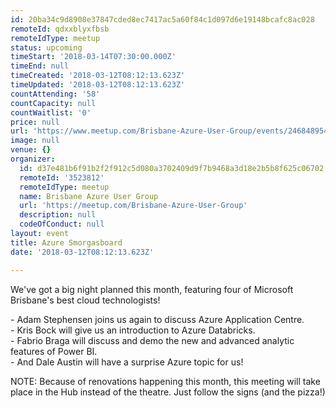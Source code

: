 ```yaml
---
id: 20ba34c9d8908e37847cded8ec7417ac5a60f84c1d097d6e19148bcafc8ac028
remoteId: qdxxblyxfbsb
remoteIdType: meetup
status: upcoming
timeStart: '2018-03-14T07:30:00.000Z'
timeEnd: null
timeCreated: '2018-03-12T08:12:13.623Z'
timeUpdated: '2018-03-12T08:12:13.623Z'
countAttending: '58'
countCapacity: null
countWaitlist: '0'
price: null
url: 'https://www.meetup.com/Brisbane-Azure-User-Group/events/246848954/'
image: null
venue: {}
organizer:
  id: d37e481b6f91b2f2f912c5d080a3702409d9f7b9468a3d18e2b5b8f625c06702
  remoteId: '3523812'
  remoteIdType: meetup
  name: Brisbane Azure User Group
  url: 'https://meetup.com/Brisbane-Azure-User-Group'
  description: null
  codeOfConduct: null
layout: event
title: Azure Smorgasboard
date: '2018-03-12T08:12:13.623Z'

---
```

<p>We've got a big night planned this month, featuring four of Microsoft Brisbane's best cloud technologists!</p> <p>- Adam Stephensen joins us again to discuss Azure Application Centre.<br/>- Kris Bock will give us an introduction to Azure Databricks.<br/>- Fabrio Braga will discuss and demo the new and advanced analytic features of Power BI.<br/>- And Dale Austin will have a surprise Azure topic for us!</p> <p>NOTE: Because of renovations happening this month, this meeting will take place in the Hub instead of the theatre. Just follow the signs (and the pizza!)</p>

